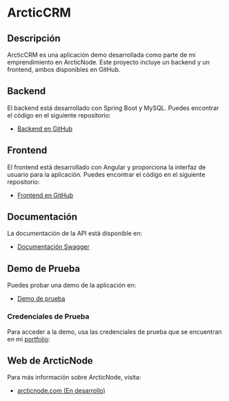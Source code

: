 # ArcticCRM

## Descripción

ArcticCRM es una aplicación demo desarrollada como parte de mi emprendimiento en ArcticNode. Este proyecto incluye un backend y un frontend, ambos disponibles en GitHub.

## Backend

El backend está desarrollado con Spring Boot y MySQL. Puedes encontrar el código en el siguiente repositorio:

- [Backend en GitHub](https://github.com/Aguslxrd/arctic-crm)

## Frontend

El frontend está desarrollado con Angular y proporciona la interfaz de usuario para la aplicación. Puedes encontrar el código en el siguiente repositorio:

- [Frontend en GitHub](https://github.com/Aguslxrd/crm-frontend)

## Documentación

La documentación de la API está disponible en:

- [Documentación Swagger](http://148.113.203.223:4300/swagger-ui/index.html#/)

## Demo de Prueba

Puedes probar una demo de la aplicación en:

- [Demo de prueba](http://demo.arcticnode.com/login)

### Credenciales de Prueba

Para acceder a la demo, usa las credenciales de prueba que se encuentran en mi 
[portfolio](https://damiansuffo.vercel.app):

## Web de ArcticNode

Para más información sobre ArcticNode, visita:

- [arcticnode.com (En desarrollo)](https://arcticnode.com)
